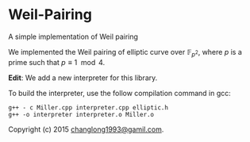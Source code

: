 # Weil-Pairing
A simple implementation of Weil pairing


We implemented the Weil pairing of elliptic curve over $\mathbb{F}_{p^2}$, where $p$ is a prime such that $p\equiv 1\mod 4$.

**Edit**: We add a new interpreter for this library.

To build the interpreter, use the follow compilation command in gcc:

    g++ - c Miller.cpp interpreter.cpp elliptic.h
    g++ -o interpreter interpreter.o Miller.o

Copyright (c) 2015 <changlong1993@gamil.com>.

